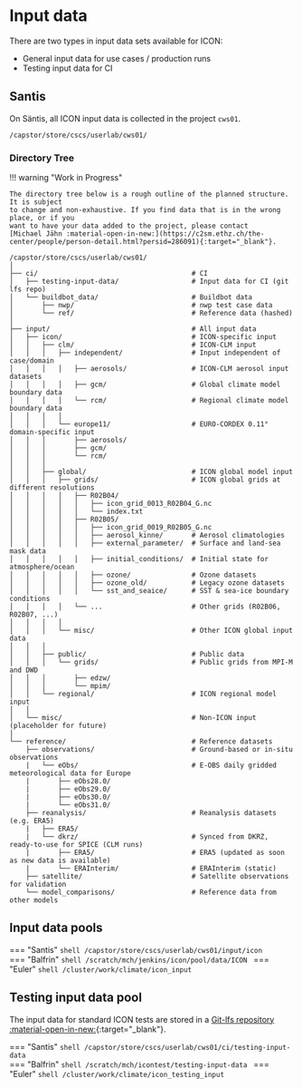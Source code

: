 # Input data

There are two types in input data sets available for ICON:

- General input data for use cases / production runs
- Testing input data for CI

## Santis 

On Säntis, all ICON input data is collected in the project `cws01`.

```shell
/capstor/store/cscs/userlab/cws01/
```

### Directory Tree

!!! warning "Work in Progress"

    The directory tree below is a rough outline of the planned structure. It is subject
    to change and non-exhaustive. If you find data that is in the wrong place, or if you
    want to have your data added to the project, please contact
    [Michael Jähn :material-open-in-new:](https://c2sm.ethz.ch/the-center/people/person-detail.html?persid=286091){:target="_blank"}. 

```
/capstor/store/cscs/userlab/cws01/
│
├── ci/                                      # CI 
│   ├── testing-input-data/                  # Input data for CI (git lfs repo)
│   └── buildbot_data/                       # Buildbot data
│       ├── nwp/                             # nwp test case data
│       └── ref/                             # Reference data (hashed)
│
├── input/                                   # All input data
│   ├── icon/                                # ICON-specific input
│   │   ├── clm/                             # ICON-CLM input
│   │   │   ├── independent/                 # Input independent of case/domain
│   │   │   │   ├── aerosols/                # ICON-CLM aerosol input datasets
│   │   │   │   ├── gcm/                     # Global climate model boundary data
│   │   │   │   └── rcm/                     # Regional climate model boundary data
│   │   │   │
│   │   │   └── europe11/                    # EURO-CORDEX 0.11° domain-specific input
│   │   │       ├── aerosols/
│   │   │       ├── gcm/
│   │   │       └── rcm/
│   │   │
│   │   ├── global/                          # ICON global model input
│   │   │   ├── grids/                       # ICON global grids at different resolutions
│   │   │   │   ├── R02B04/
│   │   │   │   │   ├── icon_grid_0013_R02B04_G.nc
│   │   │   │   │   └── index.txt
│   │   │   │   ├── R02B05/
│   │   │   │   │   ├── icon_grid_0019_R02B05_G.nc
│   │   │   │   │   ├── aerosol_kinne/       # Aerosol climatologies
│   │   │   │   │   ├── external_parameter/  # Surface and land-sea mask data
│   │   │   │   │   ├── initial_conditions/  # Initial state for atmosphere/ocean
│   │   │   │   │   ├── ozone/               # Ozone datasets
│   │   │   │   │   ├── ozone_old/           # Legacy ozone datasets
│   │   │   │   │   └── sst_and_seaice/      # SST & sea-ice boundary conditions
│   │   │   │   └── ...                      # Other grids (R02B06, R02B07, ...)
│   │   │   │
│   │   │   └── misc/                        # Other ICON global input data
│   │   │
│   │   ├── public/                          # Public data
│   │   │   └── grids/                       # Public grids from MPI-M and DWD
│   │   │       ├── edzw/
│   │   │       └── mpim/
│   │   └── regional/                        # ICON regional model input
│   │
│   └── misc/                                # Non-ICON input (placeholder for future)
│
└── reference/                               # Reference datasets
    ├── observations/                        # Ground-based or in-situ observations
    |   └── eObs/                            # E-OBS daily gridded meteorological data for Europe
    |       ├── eObs28.0/
    |       ├── eObs29.0/
    |       ├── eObs30.0/
    |       └── eObs31.0/
    ├── reanalysis/                          # Reanalysis datasets (e.g. ERA5)
    |   ├── ERA5/
    |   └── dkrz/                            # Synced from DKRZ, ready-to-use for SPICE (CLM runs)
    |       ├── ERA5/                        # ERA5 (updated as soon as new data is available)
    |       └── ERAInterim/                  # ERAInterim (static)
    ├── satellite/                           # Satellite observations for validation
    └── model_comparisons/                   # Reference data from other models
```


## Input data pools

=== "Santis"
    ```shell
    /capstor/store/cscs/userlab/cws01/input/icon
    ```  
=== "Balfrin"
    ```shell
    /scratch/mch/jenkins/icon/pool/data/ICON
    ```
=== "Euler"
    ```shell
    /cluster/work/climate/icon_input
    ```    

## Testing input data pool

The input data for standard ICON tests are stored in a [Git-lfs repository :material-open-in-new:](https://gitlab.dkrz.de/icon/testing-input-data){:target="_blank"}.

=== "Santis"
    ```shell
     /capstor/store/cscs/userlab/cws01/ci/testing-input-data
    ```  
=== "Balfrin"
    ```shell
    /scratch/mch/icontest/testing-input-data
    ```
=== "Euler"
    ```shell
    /cluster/work/climate/icon_testing_input
    ```
